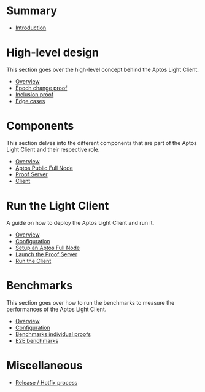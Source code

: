 # Summary

- [Introduction](./README.md)

# High-level design

This section goes over the high-level concept behind the Aptos Light Client.

- [Overview](./design/overview.md)
- [Epoch change proof](./design/epoch_change_proof.md)
- [Inclusion proof](./design/inclusion_proof.md)
- [Edge cases](./design/edge_cases.md)

# Components

This section delves into the different components that are part of the Aptos Light Client and their respective role.

- [Overview](./components/overview.md)
- [Aptos Public Full Node](./components/aptos_pfn.md)
- [Proof Server](./components/proof_server.md)
- [Client](./components/client.md)

# Run the Light Client

A guide on how to deploy the Aptos Light Client and run it.

- [Overview](./run/overview.md)
- [Configuration](./run/configuration.md)
- [Setup an Aptos Full Node](./run/setup_aptos_pfn.md)
- [Launch the Proof Server](./run/setup_proof_server.md)
- [Run the Client](./run/setup_client.md)

# Benchmarks

This section goes over how to run the benchmarks to measure the performances of the Aptos Light Client.

- [Overview](./benchmark/overview.md)
- [Configuration](./benchmark/configuration.md)
- [Benchmarks individual proofs](./benchmark/proof.md)
- [E2E benchmarks](./benchmark/e2e.md)

# Miscellaneous

- [Release / Hotfix process](./misc/release.md)